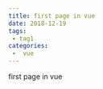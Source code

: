 ```yaml
---
title: first page in vue
date: 2018-12-19
tags:
 - tag1
categories:
 -  vue
---
```

first page in vue